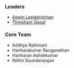 ### Leaders
* [Aswin Leelakrishnan](mailto:aswin.leelakrishnan@owasp.org)
* [Threshant Gopal](mailto:threshant.gopal@owasp.org)

### Core Team
* Adithya Rathinam
* Hariharakumar Ranganathan
* Hariharan Ashokkumar
* Nithin Soundararajan

